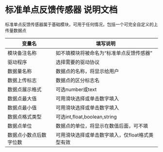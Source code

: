 # 标准单点反馈传感器 说明文档
标准单点反馈传感器属于基础模块，可用于任何情况，包括一个可完全自定义的上传量数据点

| 变量名 | 填写说明 |
| ---------- | --- |
| 模块备注名称 | 如不填模块将被命名为“标准单点反馈传感器” |
| 驱动程序 | 选择需要的驱动协议 |
| 数据量名称 | 数据点的名称，将显示给用户 |
| 数据上传标志 | 数据点的区分标志名 |
| 数据点展示格式 | 可选number或text |
| 数据点最大值 | 可用滑块选择或单击数字填入 |
| 数据点最小值 | 可用滑块选择或单击数字填入 |
| 数据点格式类型 | 可选int,float,boolean,string |
| 数据点单位 | 数据点的单位，将显示在数值后面，可不填 |
| 数据点小数点后数字位数 | 可用滑块选择或单击数字填入，仅float格式类型有效 |
